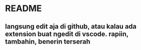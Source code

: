 # README
## langsung edit aja di github, atau kalau ada extension buat ngedit di vscode. rapiin, tambahin, benerin terserah
